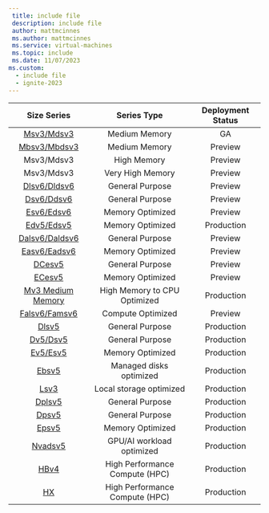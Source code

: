 ```yaml
---
 title: include file
 description: include file
 author: mattmcinnes
 ms.author: mattmcinnes
 ms.service: virtual-machines
 ms.topic: include
 ms.date: 11/07/2023
ms.custom:
  - include file
  - ignite-2023
---
```


| Size Series | Series Type | Deployment Status |
|:-:|:-:|:-:|
|[Msv3/Mdsv3](../../virtual-machines/msv3-mdsv3-medium-series.md)| Medium Memory | GA|
|[Mbsv3/Mbdsv3](../../virtual-machines/sizes/memory-optimized/mbsv3-mbdsv3-series.md)| Medium Memory| Preview|
|Msv3/Mdsv3| High Memory | Preview|
|Msv3/Mdsv3| Very High Memory | Preview|
| [Dlsv6/Dldsv6](../../virtual-machines/dlsv6-dldsv6-series.md)  | General Purpose              | Preview    |
| [Dsv6/Ddsv6](../../virtual-machines/dsv6-ddsv6-series.md)      | General Purpose              | Preview    |
| [Esv6/Edsv6](../../virtual-machines/esv6-edsv6-series.md)      | Memory Optimized             | Preview    |
| [Edv5/Edsv5](../../virtual-machines/edv5-edsv5-series.md)      | Memory Optimized             | Production |
| [Dalsv6/Daldsv6](../../virtual-machines/dalsv6-daldsv6-series.md) | General Purpose           | Preview    |
| [Easv6/Eadsv6](../../virtual-machines/easv6-eadsv6-series.md)  | Memory Optimized             | Preview    |
| [DCesv5](../../virtual-machines/dcesv5-dcedsv5-series.md)      | General Purpose              | Preview    |
| [ECesv5](../../virtual-machines/ecesv5-ecedsv5-series.md)      | Memory Optimized             | Preview    |
| [Mv3 Medium Memory](../../virtual-machines/msv3-mdsv3-medium-series.md)| High Memory to CPU Optimized | Production  |
| [Falsv6/Famsv6](../../virtual-machines/fasv6-falsv6-series.md) | Compute Optimized              | Preview    |
| [Dlsv5](../../virtual-machines/dlsv5-dldsv5-series.md)         | General Purpose                | Production |
| [Dv5/Dsv5](../../virtual-machines/dv5-dsv5-series.md)          | General Purpose                | Production |
| [Ev5/Esv5](../../virtual-machines/ev5-esv5-series.md)          | Memory Optimized               | Production |
| [Ebsv5](../../virtual-machines/ebdsv5-ebsv5-series.md)         | Managed disks optimized        | Production |
| [Lsv3](../../virtual-machines/lsv3-series.md)                  | Local storage optimized        | Production |
| [Dplsv5](../../virtual-machines/dplsv5-dpldsv5-series.md)      | General Purpose                | Production |
| [Dpsv5](../../virtual-machines/dpsv5-dpdsv5-series.md)         | General Purpose                | Production |
| [Epsv5](../../virtual-machines/epsv5-epdsv5-series.md)         | Memory Optimized               | Production |
| [Nvadsv5](../../virtual-machines/nva10v5-series.md)            | GPU/AI workload optimized      | Production |
| [HBv4](../../virtual-machines/hbv4-series.md)                  | High Performance Compute (HPC) | Production |
| [HX](../../virtual-machines/hx-series.md)                      | High Performance Compute (HPC) | Production |
